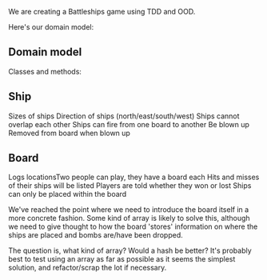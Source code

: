 We are creating a Battleships game using TDD and OOD.

Here's our domain model:

Domain model
------------

Classes and methods:

 Ship
-----
   Sizes of ships
   Direction of ships (north/east/south/west)
   Ships cannot overlap each other
   Ships can fire from one board to another
   Be blown up
   Removed from board when blown up

Board
-----
   Logs locationsTwo people can play, they have a board each
   Hits and misses of their ships will be listed
   Players are told whether they won or lost
   Ships can only be placed within the board


We've reached the point where we need to introduce the board itself in a more concrete fashion. Some kind of array is likely to solve this, although we need to give thought to how the board 'stores' information on where the ships are placed and bombs are/have been dropped.

The question is, what kind of array? Would a hash be better? It's probably best to test using an array as far as possible as it seems the simplest solution, and refactor/scrap the lot if necessary.